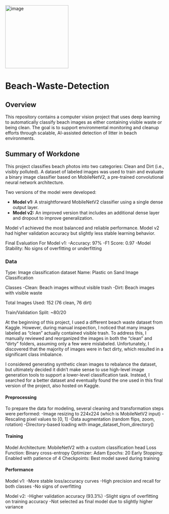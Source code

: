 <img width="200" height="200" alt="image" src="https://github.com/user-attachments/assets/0584c25c-6ea3-4dca-9a76-715171876dd8" />

# Beach-Waste-Detection

## Overview
This repository contains a computer vision project that uses deep learning to automatically classify beach images as either containing visible waste or being clean. The goal is to support environmental monitoring and cleanup efforts through scalable, AI-assisted detection of litter in beach environments.

## Summary of Workdone
This project classifies beach photos into two categories: Clean and Dirt (i.e., visibly polluted). A dataset of labeled images was used to train and evaluate a binary image classifier based on MobileNetV2, a pre-trained convolutional neural network architecture.

Two versions of the model were developed:
 - **Model v1:** A straightforward MobileNetV2 classifier using a single dense output layer.
 - **Model v2:** An improved version that includes an additional dense layer and dropout to improve generalization.

Model v1 achieved the most balanced and reliable performance. Model v2 had higher validation accuracy but slightly less stable learning behavior.

Final Evaluation For Model v1:
 -Accuracy: 97%
 -F1 Score: 0.97
 -Model Stability: No signs of overfitting or underfitting

### Data
Type: Image classification dataset
Name: Plastic on Sand Image Classification

Classes
  -Clean: Beach images without visible trash
  -Dirt: Beach images with visible waste

Total Images Used: 152 (76 clean, 76 dirt)

Train/Validation Split: ~80/20

At the beginning of this project, I used a different beach waste dataset from Kaggle. However, during manual inspection, I noticed that many images labeled as “clean” actually contained visible trash. To address this, I manually reviewed and reorganized the images in both the “clean” and “dirty” folders, assuming only a few were mislabeled. Unfortunately, I discovered that the majority of images were in fact dirty, which resulted in a significant class imbalance.

I considered generating synthetic clean images to rebalance the dataset, but ultimately decided it didn’t make sense to use high-level image generation tools to support a lower-level classification task. Instead, I searched for a better dataset and eventually found the one used in this final version of the project, also hosted on Kaggle.

#### Preprocessing
To prepare the data for modeling, several cleaning and transformation steps were performed: 
  -Image resizing to 224x224 (which is MobileNetV2 input)
  -Rescaling pixel values to [0, 1]
  -Data augmentation (random flips, zoom, rotation)
  -Directory-based loading with image_dataset_from_directory()

#### Training
Model Architecture: MobileNetV2  with a custom classification head
Loss Function: Binary cross-entropy
Optimizer: Adam
Epochs: 20
Early Stopping: Enabled with patience of 4
Checkpoints: Best model saved during training

#### Performance

Model v1:
  -More stable loss/accuracy curves
  -High precision and recall for both classes
  -No signs of overfitting

Model v2:
  -Higher validation accuracy (93.3%)
  -Slight signs of overfitting on training accuracy
  -Not selected as final model due to slightly higher variance















  
